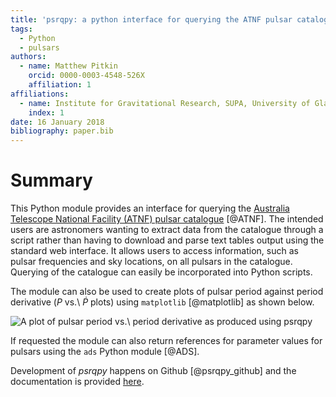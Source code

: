 ```yaml
---
title: 'psrqpy: a python interface for querying the ATNF pulsar catalogue'
tags:
  - Python
  - pulsars
authors:
  - name: Matthew Pitkin
    orcid: 0000-0003-4548-526X
    affiliation: 1
affiliations:
  - name: Institute for Gravitational Research, SUPA, University of Glasgow, University Avenue, Glasgow, UK, G12 8QQ
    index: 1
date: 16 January 2018
bibliography: paper.bib
---
```


# Summary

This Python module provides an interface for querying the [Australia Telescope
National Facility (ATNF) pulsar catalogue](http://www.atnf.csiro.au/people/pulsar/psrcat/) [@ATNF].
The intended users are astronomers wanting to extract data from the catalogue through a
script rather than having to download and parse text tables output using the standard web interface. It allows users to access
information, such as pulsar frequencies and sky locations, on all pulsars in
the catalogue. Querying of the catalogue can easily be incorporated into Python scripts.

The module can also be used to create plots of pulsar period against period
derivative ($P$ vs.\ $\dot{P}$ plots) using `matplotlib` [@matplotlib] as shown
below.

![A plot of pulsar period vs.\ period derivative as produced using *psrqpy*](ppdot.png)

If requested the module can also return references for parameter values for
pulsars using the `ads` Python module [@ADS].

Development of *psrqpy* happens on Github [@psrqpy_github] and the documentation
is provided [here](http://psrqpy.readthedocs.io).
